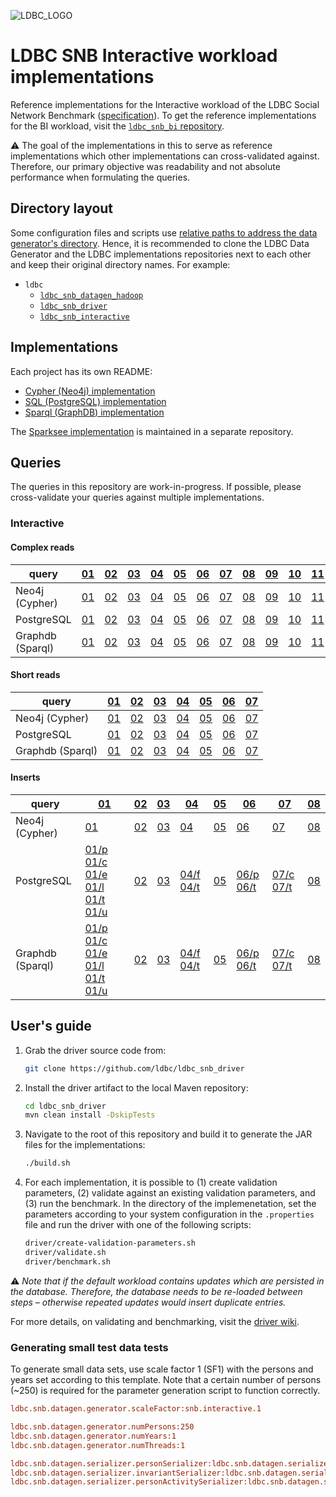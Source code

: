 ![LDBC_LOGO](https://raw.githubusercontent.com/wiki/ldbc/ldbc_snb_datagen_hadoop/images/ldbc-logo.png)
# LDBC SNB Interactive workload implementations

Reference implementations for the Interactive workload of the LDBC Social Network Benchmark ([specification](https://ldbcouncil.org/ldbc_snb_docs/)).
To get the reference implementations for the BI workload, visit the [`ldbc_snb_bi` repository](https://github.com/ldbc/ldbc_snb_bi/).

:warning: The goal of the implementations in this to serve as reference implementations which other implementations can cross-validated against. Therefore, our primary objective was readability and not absolute performance when formulating the queries.

## Directory layout

Some configuration files and scripts use [relative paths to address the data generator's directory](https://github.com/ldbc/ldbc_snb_interactive/search?q=ldbc_snb_datagen_hadoop). Hence, it is recommended to clone the LDBC Data Generator and the LDBC implementations repositories next to each other and keep their original directory names. For example:

* `ldbc`
  * [`ldbc_snb_datagen_hadoop`](https://github.com/ldbc/ldbc_snb_datagen_hadoop)
  * [`ldbc_snb_driver`](https://github.com/ldbc/ldbc_snb_driver)
  * [`ldbc_snb_interactive`](https://github.com/ldbc/ldbc_snb_interactive/)

## Implementations

Each project has its own README:

* [Cypher (Neo4j) implementation](cypher/)
* [SQL (PostgreSQL) implementation](postgres/)
* [Sparql (GraphDB) implementation](graphdb/)

The [Sparksee implementation](https://github.com/DAMA-UPC/ldbc-sparksee) is maintained in a separate repository.

## Queries

The queries in this repository are work-in-progress. If possible, please cross-validate your queries against multiple implementations.

### Interactive

#### Complex reads

| query          | [01](https://ldbcouncil.org/ldbc_snb_docs/interactive-complex-read-01.pdf) | [02](https://ldbcouncil.org/ldbc_snb_docs/interactive-complex-read-02.pdf) | [03](https://ldbcouncil.org/ldbc_snb_docs/interactive-complex-read-03.pdf) | [04](https://ldbcouncil.org/ldbc_snb_docs/interactive-complex-read-04.pdf) | [05](https://ldbcouncil.org/ldbc_snb_docs/interactive-complex-read-05.pdf) | [06](https://ldbcouncil.org/ldbc_snb_docs/interactive-complex-read-06.pdf) | [07](https://ldbcouncil.org/ldbc_snb_docs/interactive-complex-read-07.pdf) | [08](https://ldbcouncil.org/ldbc_snb_docs/interactive-complex-read-08.pdf) | [09](https://ldbcouncil.org/ldbc_snb_docs/interactive-complex-read-09.pdf) | [10](https://ldbcouncil.org/ldbc_snb_docs/interactive-complex-read-10.pdf) | [11](https://ldbcouncil.org/ldbc_snb_docs/interactive-complex-read-11.pdf) | [12](https://ldbcouncil.org/ldbc_snb_docs/interactive-complex-read-12.pdf) | [13](https://ldbcouncil.org/ldbc_snb_docs/interactive-complex-read-13.pdf) | [14](https://ldbcouncil.org/ldbc_snb_docs/interactive-complex-read-14.pdf) |
| -------------- | --- | --- | --- | --- | --- | --- | --- | --- | --- | --- | --- | --- | --- | --- |
| Neo4j (Cypher) | [01](cypher/queries/interactive-complex-1.cypher) | [02](cypher/queries/interactive-complex-2.cypher) | [03](cypher/queries/interactive-complex-3.cypher) | [04](cypher/queries/interactive-complex-4.cypher) | [05](cypher/queries/interactive-complex-5.cypher) | [06](cypher/queries/interactive-complex-6.cypher) | [07](cypher/queries/interactive-complex-7.cypher) | [08](cypher/queries/interactive-complex-8.cypher) | [09](cypher/queries/interactive-complex-9.cypher) | [10](cypher/queries/interactive-complex-10.cypher) | [11](cypher/queries/interactive-complex-11.cypher) | [12](cypher/queries/interactive-complex-12.cypher) | [13](cypher/queries/interactive-complex-13.cypher) | [14](cypher/queries/interactive-complex-14.cypher) |
| PostgreSQL     | [01](postgres/queries/interactive-complex-1.sql)  | [02](postgres/queries/interactive-complex-2.sql)  | [03](postgres/queries/interactive-complex-3.sql)  | [04](postgres/queries/interactive-complex-4.sql)  | [05](postgres/queries/interactive-complex-5.sql)  | [06](postgres/queries/interactive-complex-6.sql)  | [07](postgres/queries/interactive-complex-7.sql)  | [08](postgres/queries/interactive-complex-8.sql)  | [09](postgres/queries/interactive-complex-9.sql)  | [10](postgres/queries/interactive-complex-10.sql)  | [11](postgres/queries/interactive-complex-11.sql)  | [12](postgres/queries/interactive-complex-12.sql)  | [13](postgres/queries/interactive-complex-13.sql)  | [14](postgres/queries/interactive-complex-14.sql)  |
| Graphdb (Sparql) | [01](graphdb/queries/interactive-complex-1.rq)    | [02](graphdb/queries/interactive-complex-2.rq)    | [03](graphdb/queries/interactive-complex-3.rq)    | [04](graphdb/queries/interactive-complex-4.rq)    | [05](graphdb/queries/interactive-complex-5.rq)    | [06](graphdb/queries/interactive-complex-6.rq)    | [07](graphdb/queries/interactive-complex-7.rq)    | [08](graphdb/queries/interactive-complex-8.rq)    | [09](graphdb/queries/interactive-complex-9.rq)    | [10](graphdb/queries/interactive-complex-10.rq)    | [11](graphdb/queries/interactive-complex-11.rq)    | [12](graphdb/queries/interactive-complex-12.rq)    | [13](graphdb/queries/interactive-complex-13.rq)    | [14](graphdb/queries/interactive-complex-14.rq)    |
#### Short reads

| query          | [01](https://ldbcouncil.org/ldbc_snb_docs/interactive-short-read-01.pdf) | [02](https://ldbcouncil.org/ldbc_snb_docs/interactive-short-read-02.pdf) | [03](https://ldbcouncil.org/ldbc_snb_docs/interactive-short-read-03.pdf) | [04](https://ldbcouncil.org/ldbc_snb_docs/interactive-short-read-04.pdf) | [05](https://ldbcouncil.org/ldbc_snb_docs/interactive-short-read-05.pdf) | [06](https://ldbcouncil.org/ldbc_snb_docs/interactive-short-read-06.pdf) | [07](https://ldbcouncil.org/ldbc_snb_docs/interactive-short-read-07.pdf) |
| -------------- | --- | --- | --- | --- | --- | --- | --- |
| Neo4j (Cypher) | [01](cypher/queries/interactive-short-1.cypher) | [02](cypher/queries/interactive-short-2.cypher) | [03](cypher/queries/interactive-short-3.cypher) | [04](cypher/queries/interactive-short-4.cypher) | [05](cypher/queries/interactive-short-5.cypher) | [06](cypher/queries/interactive-short-6.cypher) | [07](cypher/queries/interactive-short-7.cypher) |
| PostgreSQL     | [01](postgres/queries/interactive-short-1.sql)  | [02](postgres/queries/interactive-short-2.sql)  | [03](postgres/queries/interactive-short-3.sql)  | [04](postgres/queries/interactive-short-4.sql)  | [05](postgres/queries/interactive-short-5.sql)  | [06](postgres/queries/interactive-short-6.sql)  | [07](postgres/queries/interactive-short-7.sql)  |
| Graphdb (Sparql) | [01](graphdb/queries/interactive-short-1.rq)    | [02](graphdb/queries/interactive-short-2.rq)    | [03](graphdb/queries/interactive-short-3.rq)    | [04](graphdb/queries/interactive-short-4.rq)    | [05](graphdb/queries/interactive-short-5.rq)    | [06](graphdb/queries/interactive-short-6.rq)    | [07](graphdb/queries/interactive-short-7.rq)    |

#### Inserts

| query          | [01](https://ldbcouncil.org/ldbc_snb_docs/interactive-insert-01.pdf) | [02](https://ldbcouncil.org/ldbc_snb_docs/interactive-insert-02.pdf) | [03](https://ldbcouncil.org/ldbc_snb_docs/interactive-insert-03.pdf) | [04](https://ldbcouncil.org/ldbc_snb_docs/interactive-insert-04.pdf) | [05](https://ldbcouncil.org/ldbc_snb_docs/interactive-insert-05.pdf) | [06](https://ldbcouncil.org/ldbc_snb_docs/interactive-insert-06.pdf) | [07](https://ldbcouncil.org/ldbc_snb_docs/interactive-insert-07.pdf) | [08](https://ldbcouncil.org/ldbc_snb_docs/interactive-insert-08.pdf) |
| -------------- | --- | --- | --- | --- | --- | --- | --- | --- |
| Neo4j (Cypher) | [01](cypher/queries/interactive-update-1.cypher) | [02](cypher/queries/interactive-update-2.cypher) | [03](cypher/queries/interactive-update-3.cypher) | [04](cypher/queries/interactive-update-4.cypher) | [05](cypher/queries/interactive-update-5.cypher) | [06](cypher/queries/interactive-update-6.cypher) | [07](cypher/queries/interactive-update-7.cypher) | [08](cypher/queries/interactive-update-8.cypher) |
| PostgreSQL     | [01/p](postgres/queries/interactive-update-1-add-person.sql) [01/c](postgres/queries/interactive-update-1-add-person-companies.sql) [01/e](postgres/queries/interactive-update-1-add-person-emails.sql) [01/l](postgres/queries/interactive-update-1-add-person-languages.sql) [01/t](postgres/queries/interactive-update-1-add-person-tags.sql) [01/u](postgres/queries/interactive-update-1-add-person-universities.sql) | [02](postgres/queries/interactive-update-2.sql) | [03](postgres/queries/interactive-update-3.sql) | [04/f](postgres/queries/interactive-update-4-add-forum.sql) [04/t](postgres/queries/interactive-update-4-add-forum-tags.sql) | [05](postgres/queries/interactive-update-5.sql) | [06/p](postgres/queries/interactive-update-6-add-post.sql) [06/t](postgres/queries/interactive-update-6-add-post-tags.sql) | [07/c](postgres/queries/interactive-update-7-add-comment.sql) [07/t](postgres/queries/interactive-update-7-add-comment-tags.sql) | [08](postgres/queries/interactive-update-8.sql) |
| Graphdb (Sparql) | [01/p](graphdb/queries/interactive-update-1-add-person.rq) [01/c](graphdb/queries/interactive-update-1-add-person-companies.rq) [01/e](graphdb/queries/interactive-update-1-add-person-emails.rq) [01/l](graphdb/queries/interactive-update-1-add-person-languages.rq) [01/t](graphdb/queries/interactive-update-1-add-person-tags.rq) [01/u](graphdb/queries/interactive-update-1-add-person-universities.rq) | [02](graphdb/queries/interactive-update-2.rq) | [03](graphdb/queries/interactive-update-3.rq) | [04/f](graphdb/queries/interactive-update-4-add-forum.rq) [04/t](graphdb/queries/interactive-update-4-add-forum-tags.rq) | [05](graphdb/queries/interactive-update-5.rq) | [06/p](graphdb/queries/interactive-update-6-add-post.rq) [06/t](graphdb/queries/interactive-update-6-add-post-tags.rq) | [07/c](graphdb/queries/interactive-update-7-add-comment.rq) [07/t](graphdb/queries/interactive-update-7-add-comment-tags.rq) | [08](graphdb/queries/interactive-update-8.rq) |

## User's guide

1. Grab the driver source code from:

   ```bash
   git clone https://github.com/ldbc/ldbc_snb_driver
   ```

1. Install the driver artifact to the local Maven repository:

   ```bash
   cd ldbc_snb_driver
   mvn clean install -DskipTests
   ```

2. Navigate to the root of this repository and build it to generate the JAR files for the implementations:

   ```bash
   ./build.sh
   ```

3. For each implementation, it is possible to (1) create validation parameters, (2) validate against an existing validation parameters, and (3) run the benchmark. In the directory of the implemenetation, set the parameters according to your system configuration in the `.properties` file and run the driver with one of the following scripts:

   ```bash
   driver/create-validation-parameters.sh
   driver/validate.sh
   driver/benchmark.sh
   ```

:warning: *Note that if the default workload contains updates which are persisted in the database. Therefore, the database needs to be re-loaded between steps – otherwise repeated updates would insert duplicate entries.*

For more details, on validating and benchmarking, visit the [driver wiki](https://github.com/ldbc/ldbc_snb_driver/wiki).

### Generating small test data tests

To generate small data sets, use scale factor 1 (SF1) with the persons and years set according to this template. Note that a certain number of persons (~250) is required for the parameter generation script to function correctly.

```ini
ldbc.snb.datagen.generator.scaleFactor:snb.interactive.1

ldbc.snb.datagen.generator.numPersons:250
ldbc.snb.datagen.generator.numYears:1
ldbc.snb.datagen.generator.numThreads:1

ldbc.snb.datagen.serializer.personSerializer:ldbc.snb.datagen.serializer.snb.interactive.<SerializerType>PersonSerializer
ldbc.snb.datagen.serializer.invariantSerializer:ldbc.snb.datagen.serializer.snb.interactive.<SerializerType>InvariantSerializer
ldbc.snb.datagen.serializer.personActivitySerializer:ldbc.snb.datagen.serializer.snb.interactive.<SerializerType>PersonActivitySerializer
```
